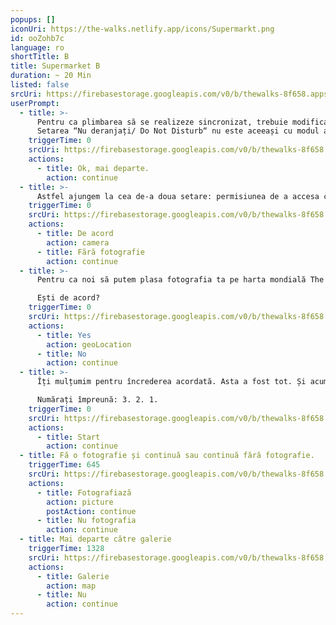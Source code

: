 ```yaml
---
popups: []
iconUri: https://the-walks.netlify.app/icons/Supermarkt.png
id: ooZohb7c
language: ro
shortTitle: B
title: Supermarket B
duration: ~ 20 Min
listed: false
srcUri: https://firebasestorage.googleapis.com/v0/b/thewalks-8f658.appspot.com/o/mp3%2Fapi-v1%2Fro_ooZohb7c%2Fwalk_9_Supermarkt_RO_B_.mp3?alt=media&token=8fa7d26e-20fe-4b0f-a151-721337531d83
userPrompt:
  - title: >-
      Pentru ca plimbarea să se realizeze sincronizat, trebuie modificate câteva setări. Să începem cu cea mai ușoară: funcția “Nu deranjați / Do Not Disturb “.
      Setarea “Nu deranjați/ Do Not Disturb“ nu este aceeași cu modul avion. Această setare te menține conectat la internet în timpul plimbării. De pe iOS (Apple), accesează "Setări". Activează acolo opțiunea "Nu deranjați/ Do Not Disturb". În cazul majorității dispozitivelor Android (Google), vei găsi această funcție la Setări → Sunete → Nu deranjați.
    triggerTime: 0
    srcUri: https://firebasestorage.googleapis.com/v0/b/thewalks-8f658.appspot.com/o/static%2Fmedias%2Fmulti_Zeubeel8_loop.mp3?alt=media&token=88349085-3303-48b9-bdc6-fd7b09519a26
    actions:
      - title: Ok, mai departe.
        action: continue
  - title: >-
      Astfel ajungem la cea de-a doua setare: permisiunea de a accesa camera foto. Nu îți face griji, nu încercăm să preluăm controlul asupra dispozitivului tău. Este vorba doar de posibilitatea de a face o fotografie în timpul plimbării, folosind camera foto a telefonului, și de a încărca poza în aplicație. Avem nevoie de permisiunea ta pentru a face acest lucru.
    triggerTime: 0
    srcUri: https://firebasestorage.googleapis.com/v0/b/thewalks-8f658.appspot.com/o/static%2Fmedias%2Fmulti_Zeubeel8_loop.mp3?alt=media&token=88349085-3303-48b9-bdc6-fd7b09519a26
    actions:
      - title: De acord
        action: camera
      - title: Fără fotografie
        action: continue
  - title: >-
      Pentru ca noi să putem plasa fotografia ta pe harta mondială The Walks, avem nevoie de coordonatele tale GPS. Acestea vor fi salvate în fișierul cu fotografii.

      Ești de acord?
    triggerTime: 0
    srcUri: https://firebasestorage.googleapis.com/v0/b/thewalks-8f658.appspot.com/o/static%2Fmedias%2Fmulti_Zeubeel8_loop.mp3?alt=media&token=88349085-3303-48b9-bdc6-fd7b09519a26
    actions:
      - title: Yes
        action: geoLocation
      - title: No
        action: continue
  - title: >-
      Îți mulțumim pentru încrederea acordată. Asta a fost tot. Și acum, să pornim! Apăsați butonul în același timp.

      Numărați împreună: 3. 2. 1.
    triggerTime: 0
    srcUri: https://firebasestorage.googleapis.com/v0/b/thewalks-8f658.appspot.com/o/static%2Fmedias%2Fmulti_Zeubeel8_loop.mp3?alt=media&token=88349085-3303-48b9-bdc6-fd7b09519a26
    actions:
      - title: Start
        action: continue
  - title: Fă o fotografie și continuă sau continuă fără fotografie.
    triggerTime: 645
    srcUri: https://firebasestorage.googleapis.com/v0/b/thewalks-8f658.appspot.com/o/mp3%2Fapi-v1%2Fro_ooZohb7c%2Fwalk_9_Supermarkt_RO__LOOP_%2010_45min.mp3?alt=media&token=d5211990-ecda-4761-87ff-de55a1982172
    actions:
      - title: Fotografiază
        action: picture
        postAction: continue
      - title: Nu fotografia
        action: continue
  - title: Mai departe către galerie
    triggerTime: 1328
    srcUri: https://firebasestorage.googleapis.com/v0/b/thewalks-8f658.appspot.com/o/static%2Fmedias%2Fmulti_Zeubeel8_loop.mp3?alt=media&token=88349085-3303-48b9-bdc6-fd7b09519a26
    actions:
      - title: Galerie
        action: map
      - title: Nu
        action: continue
---
```

